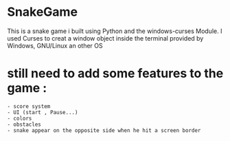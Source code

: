 # SnakeGame
This is a snake game i built using Python and the windows-curses Module. 
I used Curses to creat a window object inside the terminal provided by Windows, GNU/Linux an other OS

# still need to add some features to the game :
    - score system 
    - UI (start , Pause...)
    - colors 
    - obstacles 
    - snake appear on the opposite side when he hit a screen border

